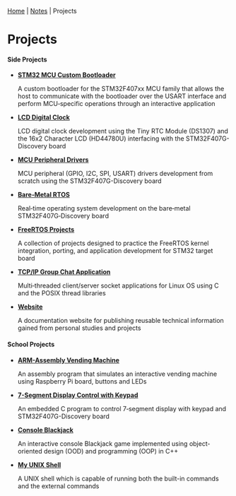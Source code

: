 [Home](../) | [Notes](../notes) | Projects

# Projects



#### Side Projects

* **[STM32 MCU Custom Bootloader](stm32-mcu-custom-bootloader)**

  A custom bootloader for the STM32F407xx MCU family that  allows the host to communicate with the bootloader over the USART  interface and perform MCU‐specific operations through an interactive  application

* **[LCD Digital Clock]()**

  LCD digital clock development using the Tiny RTC Module  (DS1307) and  the 16x2 Character LCD (HD44780U) interfacing with the  STM32F407G-Discovery board

* **[MCU Peripheral Drivers]()**

  MCU peripheral (GPIO, I2C, SPI, USART) drivers development from scratch using the STM32F407G-Discovery board

* **[Bare‑Metal RTOS]()**

  Real‐time operating system development on the bare‐metal STM32F407G‐Discovery board

* **[FreeRTOS Projects]()**

  A collection of projects designed to practice the FreeRTOS kernel integration, porting, and application development for STM32  target board

* **[TCP/IP Group Chat Application]()**

  Multi‐threaded client/server socket applications for Linux OS using C and the POSIX thread libraries

* **[Website](https://github.com/kyungjae-lee/engineers-notebook/blob/main/portfolio/engineers-notebook)**

  A documentation website for publishing reusable technical information gained from personal studies and projects

#### School Projects

* **[ARM-Assembly Vending Machine](https://github.com/kyungjae-lee/engineers-notebook/blob/main/portfolio/arm-assembly-vending-machine)**

  An assembly program that simulates an interactive vending machine using Raspberry Pi board, buttons and LEDs

* **[7-Segment Display Control with Keypad](https://github.com/kyungjae-lee/engineers-notebook/blob/main/portfolio/7-segment-display-control-with-keypad)**

  An embedded C program to control 7‐segment display with keypad and STM32F407G-Discovery board

* **[Console Blackjack](https://github.com/kyungjae-lee/engineers-notebook/blob/main/portfolio/console-blackjack)**

  An interactive console Blackjack game implemented using object-oriented design (OOD) and programming (OOP) in C++

* **[My UNIX Shell](https://github.com/kyungjae-lee/engineers-notebook/blob/main/portfolio/my-unix-shell)**

  A UNIX shell which is capable of running both the built-in commands and the external commands

